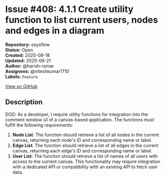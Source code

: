 # Issue #408: 4.1.1 Create utility function to list current users, nodes and edges in a diagram

**Repository:** esysflow  
**Status:** Open  
**Created:** 2025-08-18  
**Updated:** 2025-08-21  
**Author:** @harish-ramar  
**Assignees:** @niteshkumar1710  
**Labels:** `Feature`  

[View on GitHub](https://github.com/Simtestlab/esysflow/issues/408)

## Description

DOD: As a developer, I require utility functions for integration into the comment window UI of a canvas-based application. The functions must fulfill the following requirements:

1. **Node List**: The function should retrieve a list of all nodes in the current canvas, returning each node's ID and corresponding name or label.
2. **Edge List**: The function should retrieve a list of all edges in the current canvas, returning each edge's ID and corresponding name or label.
3. **User List**: The function should retrieve a list of names of all users with access to the current canvas. This functionality may require integration with a dedicated API or compatibility with an existing API to fetch user data.